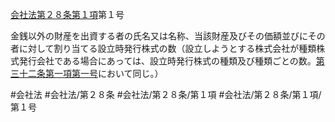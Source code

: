 [会社法第２８条第１項](会社法＿＿＿＿第２８条第１項)第１号

金銭以外の財産を出資する者の氏名又は名称、当該財産及びその価額並びにその者に対して割り当てる設立時発行株式の数（設立しようとする株式会社が種類株式発行会社である場合にあっては、設立時発行株式の種類及び種類ごとの数。[第三十二条第一項第一号](会社法＿＿＿＿第３２条第１項第１号)において同じ。）


#会社法
#会社法/第２８条
#会社法/第２８条/第１項
#会社法/第２８条/第１項/第１号
